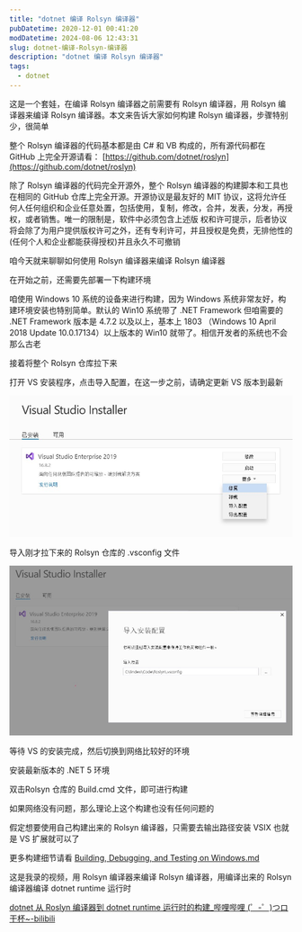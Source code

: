 ```yaml
---
title: "dotnet 编译 Rolsyn 编译器"
pubDatetime: 2020-12-01 00:41:20
modDatetime: 2024-08-06 12:43:31
slug: dotnet-编译-Rolsyn-编译器
description: "dotnet 编译 Rolsyn 编译器"
tags:
  - dotnet
---
```





这是一个套娃，在编译 Rolsyn 编译器之前需要有 Rolsyn 编译器，用 Rolsyn 编译器来编译 Rolsyn 编译器。本文来告诉大家如何构建 Rolsyn 编译器，步骤特别少，很简单

<!--more-->


<!-- CreateTime:2020/12/1 8:41:20 -->




整个 Rolsyn 编译器的代码基本都是由 C# 和 VB 构成的，所有源代码都在 GitHub 上完全开源请看： [https://github.com/dotnet/roslyn](https://github.com/dotnet/roslyn)

除了 Rolsyn 编译器的代码完全开源外，整个 Rolsyn 编译器的构建脚本和工具也在相同的 GitHub 仓库上完全开源。开源协议是最友好的 MIT 协议，这将允许任何人任何组织和企业任意处置，包括使用，复制，修改，合并，发表，分发，再授权，或者销售。唯一的限制是，软件中必须包含上述版 权和许可提示，后者协议将会除了为用户提供版权许可之外，还有专利许可，并且授权是免费，无排他性的(任何个人和企业都能获得授权)并且永久不可撤销

咱今天就来聊聊如何使用 Rolsyn 编译器来编译 Rolsyn 编译器

在开始之前，还需要先部署一下构建环境

咱使用 Windows 10 系统的设备来进行构建，因为 Windows 系统非常友好，构建环境安装也特别简单。默认的 Win10 系统带了 .NET Framework 但咱需要的 .NET Framework 版本是 4.7.2 以及以上，基本上 1803 （Windows 10 April 2018 Update 10.0.17134）以上版本的 Win10 就带了。相信开发者的系统也不会那么古老

接着将整个 Rolsyn 仓库拉下来

打开 VS 安装程序，点击导入配置，在这一步之前，请确定更新 VS 版本到最新

<!-- ![](images/img-dotnet 编译 Rolsyn 编译器0.png) -->

![](images/img-modify-24a2e63e0960c947d78ff72df9b00379.jpg)

导入刚才拉下来的 Rolsyn 仓库的 .vsconfig 文件

<!-- ![](images/img-dotnet 编译 Rolsyn 编译器1.png) -->

![](images/img-modify-d96f357819cd4fc021dc489567f8a9e2.jpg)

等待 VS 的安装完成，然后切换到网络比较好的环境

安装最新版本的 .NET 5 环境

双击Rolsyn 仓库的 Build.cmd 文件，即可进行构建

如果网络没有问题，那么理论上这个构建也没有任何问题的

假定想要使用自己构建出来的 Rolsyn 编译器，只需要去输出路径安装 VSIX 也就是 VS 扩展就可以了

更多构建细节请看 [Building, Debugging, and Testing on Windows.md](https://github.com/dotnet/roslyn/blob/master/docs/contributing/Building,%20Debugging,%20and%20Testing%20on%20Windows.md)

这是我录的视频，用 Rolsyn 编译器来编译 Rolsyn 编译器，用编译出来的 Rolsyn 编译器编译 dotnet runtime 运行时

[dotnet 从 Roslyn 编译器到 dotnet runtime 运行时的构建_哔哩哔哩 (゜-゜)つロ 干杯~-bilibili](https://www.bilibili.com/video/BV1e541157CB )

